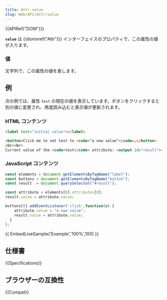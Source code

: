 ```yaml
---
title: Attr.value
slug: Web/API/Attr/value
---
```


{{APIRef("DOM")}}

**`value`** は {{domxref("Attr")}} インターフェイスのプロパティで、この属性の値が入ります。

### 値

文字列で、この属性の値を表します。

## 例

次の例では、属性 `test` の現在の値を表示しています。ボタンをクリックすると別の値に変更され、再度読み込むと表示値が更新されます。

### HTML コンテンツ

```html
<label test="initial value"></label>

<button>Click me to set test to <code>"a new value"</code>…</button>
<br><br>
Current value of the <code>test</code> attribute: <output id="result"><i>None.</i></output>
```

### JavaScript コンテンツ

```js
const elements = document.getElementsByTagName("label");
const buttons = document.getElementsByTagName("button");
const result  = document.querySelector("#result");

const attribute = elements[0].attributes[0];
result.value = attribute.value;

buttons[0].addEventListener('click',function(e) {
    attribute.value = "a new value";
    result.value = attribute.value;
  }
);
```

{{ EmbedLiveSample('Example','100%',100) }}

## 仕様書

{{Specifications}}

## ブラウザーの互換性

{{Compat}}
